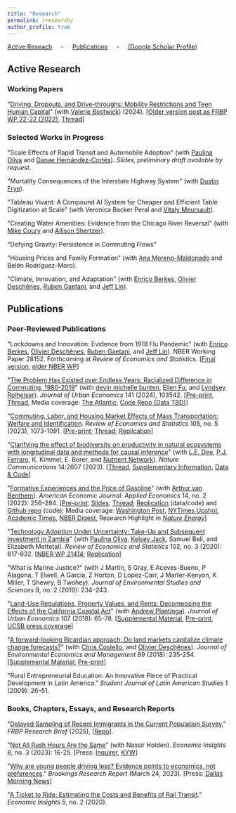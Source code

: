```yaml
---
title: "Research"
permalink: /research/
author_profile: true
---
```


[Active Reseach](#active) &nbsp; &nbsp; - &nbsp; &nbsp; [Publications](#pubs) &nbsp; &nbsp; - &nbsp; &nbsp; [(Google Scholar Profile)](https://scholar.google.com/citations?user=lQ4Yvs4AAAAJ)

<h2 id="active">
Active Research
</h2>

### Working Papers

"[Driving, Dropouts, and Drive-throughs: Mobility Restrictions and Teen Human Capital](https://cseveren.github.io/files/driving_dropouts_draft.pdf)" (with [Valerie Bostwick][vkb]) (2024). [[Older version post as FRBP WP 22-22 (2022)](https://www.philadelphiafed.org/-/media/frbp/assets/working-papers/2022/wp22-22.pdf), [Thread](https://x.com/ChrisSeveren/status/1529106205175693314)] 

### Selected Works in Progress


"Scale Effects of Rapid Transit and Automobile Adoption" (with [Paulina Oliva][poliva] and [Danae Hernández-Cortés][dhc]).  *Slides, preliminary draft available by request*.

"Mortality Consequences of the Interstate Highway System" (with [Dustin Frye][dfrye]).

"Tableau Vivant: A Compound AI System for Cheaper and Efficient Table Digitization at Scale" (with Veronica Backer Peral and [Vitaly Meursault][vitaly]).

"Creating Water Amenities: Evidence from the Chicago River Reversal" (with [Mike Coury][coury] and [Allison Shertzer][allison]).

"Defying Gravity: Persistence in Commuting Flows"

"Housing Prices and Family Formation" (with [Ana Moreno-Maldonado][anamm] and Belén Rodríguez-Moro).

"Climate, Innovation, and Adaptation" (with [Enrico Berkes][eberkes], [Olivier Deschênes][odeschenes], [Ruben Gaetani][ruben], and [Jeff Lin][jlin]).



<h2 id="pubs">
Publications
</h2>

### Peer-Reviewed Publications

"Lockdowns and Innovation: Evidence from 1918 Flu Pandemic" (with [Enrico Berkes][eberkes], [Olivier Deschênes][odeschenes], [Ruben Gaetani][ruben], and [Jeff Lin][jlin]). NBER Working Paper 28152. Forthcoming at *Review of Economics and Statistics*. [[Final version](https://cseveren.github.io/files/pandemic_innovation_final.pdf), [older NBER WP](https://www.nber.org/papers/w28152)]

"[The Problem Has Existed over Endless Years: Racialized Difference in Commuting, 1980-2019](https://www.sciencedirect.com/science/article/abs/pii/S0094119023000116)" (with [devin michelle bunten][dmb], [Ellen Fu][exf], and [Lyndsey Rolheiser][lar]). *Journal of Urban Economics* 141 (2024), 103542. [[Pre-print](https://cseveren.github.io/files/racialized_difference_commuting_Final.pdf), [Thread](https://twitter.com/ChrisSeveren/status/1505950357591109636), Media coverage: [The Atlantic](https://www.theatlantic.com/ideas/archive/2022/09/black-families-leaving-cities-suburbs/671331/); [Code Repo (Data TBD)](https://github.com/cseveren/RacializedCommutes)]

"[Commuting, Labor, and Housing Market Effects of Mass Transportation: Welfare and Identification](https://doi.org/10.1162/rest_a_01100). *Review of Economics and Statistics* 105, no. 5 (2023), 1073-1091. [[Pre-print](https://cseveren.github.io/files/Severen_LAMetro_Final.pdf); [Thread](https://twitter.com/ChrisSeveren/status/1424765832974962690); [Replication](https://doi.org/10.7910/DVN/SWCGSP)]

"[Clarifying the effect of biodiversity on productivity in natural ecosystems with longitudinal data and methods for causal inference](https://www.nature.com/articles/s41467-023-37194-5)" (with [L.E. Dee][led], [P.J. Ferraro][pjf], K. Kimmel, E. Borer, and [Nutrient Network](https://nutnet.org/)). *Nature Communications* 14:2607 (2023). [[Thread](https://twitter.com/LauraEllenDee/status/1657380444726493184), [Supplementary Information](https://static-content.springer.com/esm/art%3A10.1038%2Fs41467-023-37194-5/MediaObjects/41467_2023_37194_MOESM1_ESM.pdf), [Data & Code](https://github.com/LauraDee/NutNetCausalinf)]

"[Formative Experiences and the Price of Gasoline](https://www.aeaweb.org/articles?id=10.1257/app.20200407)" (with [Arthur van Benthem][avb]). *American Economic Journal: Applied Economics* 14, no. 2 (2022): 256–284. [[Pre-print](https://cseveren.github.io/files/FormativeExperiences_Paper_and_Appendix.pdf); [Slides](https://cseveren.github.io/files/FormativeExperiences_Presentation_TREES.pdf); [Thread](https://twitter.com/ChrisSeveren/status/1359217314714046464); [Replication](https://www.openicpsr.org/openicpsr/project/127261) (data/code) and [Github repo](https://github.com/cseveren/FormativeExperiences) (code); Media coverage: [Washington Post](https://www.washingtonpost.com/business/2019/10/04/an-economic-crisis-your-teens-can-alter-your-behavior-life-economists-find/), [NYTimes Upshot](https://www.nytimes.com/2022/10/25/upshot/gas-prices-biden-midterms.html), [Academic Times](https://academictimes.com/americans-who-grew-up-during-oil-crises-drive-less-as-adults/), [NBER Digest](https://www.nber.org/digest/oct19/w26091.shtml), Research Highlight in [*Nature Energy*](https://www.nature.com/articles/s41560-021-00875-w.epdf)]

"[Technology Adoption Under Uncertainty: Take-Up and Subsequent Investment in Zambia](https://www.mitpressjournals.org/doi/full/10.1162/rest_a_00823)" (with [Paulina Oliva][poliva], [Kelsey Jack][kjack], Samuel Bell, and Elizabeth Mettetal). *Review of Economics and Statistics* 102, no. 3 (2020): 617-632. [[NBER WP 21414](https://www.nber.org/papers/w21414); [Replication](https://doi.org/10.7910/DVN/BDGGCZ)]

"What is Marine Justice?" (with J Martin, S Gray, E Aceves-Bueno, P Alagona, T Elwell, A Garcia, Z Horton, D Lopez-Carr, J Marter-Kenyon, K Miller, T Shewry, B Twohey). *Journal of Environmental Studies and Sciences* 9, no. 2 (2019): 234–243.

"[Land-Use Regulations, Property Values, and Rents: Decomposing the Effects of the California Coastal Act](https://www.sciencedirect.com/science/article/pii/S0094119018300421)" (with [Andrew Plantinga][aplantinga]). *Journal of Urban Economics* 107 (2018): 65-78. [[Supplemental Material](https://cseveren.github.io/files/CCC_Appendix.pdf), [Pre-print](https://cseveren.github.io/files/CCC_Final.pdf), [UCSB press coverage](http://www.news.ucsb.edu/2018/019175/value-proposition)]

"[A forward-looking Ricardian approach: Do land markets capitalize climate change forecasts?](https://www.sciencedirect.com/science/article/pii/S0095069618301177)" (with [Chris Costello][ccostello], and [Olivier Deschênes][odeschenes]). *Journal of Environmental Economics and Management* 89 (2018): 235-254. [[Supplemental Material](https://cseveren.github.io/files/ricardian_Appendix.pdf), [Pre-print](https://cseveren.github.io/files/ricardian_Final.pdf)]

"Rural Entrepreneurial Education: An Innovative Piece of Practical Development in Latin America." *Student Journal of Latin American Studies* 1 (2009): 26–51.


### Books, Chapters, Essays, and Research Reports

"[Delayed Sampling of Recent Immigrants in the Current Population Survey](https://www.philadelphiafed.org/the-economy/macroeconomics/delayed-sampling-of-recent-immigrants-in-the-current-population-survey),” *FRBP Research Brief* (2025), [[Repo](https://github.com/cseveren/upweighting-recent-immigrants)].

"[Not All Rush Hours Are the Same](https://www.philadelphiafed.org/the-economy/regional-economics/not-all-rush-hours-are-the-same)" (with Nassir Holden). *Economic Insights* 8, no. 3 (2023): 16-25. [Press: [Inquirer](https://www.inquirer.com/jobs/labor/black-workers-commuting-longer-philadelphia-federal-reserve-bank-20231017.html), [KYW](https://www.audacy.com/kywnewsradio/news/local/philadelphia-black-workers-have-longer-work-commutes-than-white-workers)]

"[Why are young people driving less? Evidence points to economics, not preferences](https://www.brookings.edu/research/why-are-young-people-driving-less-evidence-points-to-economics-not-preferences/)." *Brookings Research Report* (March 24, 2023). [Press: [Dallas Morning News](https://www.dallasnews.com/business/autos/2024/07/22/meet-the-people-choosing-to-live-car-free-in-dallas/)]

"[A Ticket to Ride: Estimating the Costs and Benefits of Rail Transit](https://www.philadelphiafed.org/the-economy/regional-economics/a-ticket-to-ride-estimating-the-benefits-of-rail-transit)." *Economic Insights* 5, no. 2 (2020).



[allison]: https://www.allisonshertzer.com/
[anamm]: https://sites.google.com/view/ana-moreno-maldonado/
[aplantinga]: https://www.bren.ucsb.edu/people/Faculty/andrew_plantinga.htm
[avb]: http://www.arthurvanbenthem.com/
[ccostello]: https://christopherjcostello.com/
[coury]: https://www.michaelrcoury.com/
[dfrye]: https://dustinfrye.github.io/
[dhc]: https://hernandezcortes.github.io/
[dmb]: https://www.devinbunten.com/
[eberkes]: https://sites.google.com/view/enricoberkes/home
[exf]: https://sites.google.com/site/ellenxfu/home
[jlin]: http://www.jlin.org
[kjack]: http://kelseyjack.bren.ucsb.edu/
[lar]: https://lyndseyrolheiser.com/
[led]: [https://www.lauraedee.com/]
[odeschenes]: https://econ.ucsb.edu/~olivier/
[poliva]: https://dornsife.usc.edu/paulina-oliva/
[pjf]: https://www.pauljferraro.com/
[ruben]: https://sites.google.com/view/rubengaetani
[vitaly]: https://www.vmeursault.com/
[vkb]: https://vkbostwick.weebly.com/




